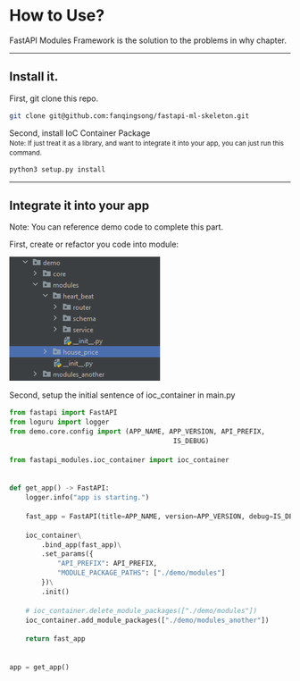 # How to Use?

FastAPI Modules Framework is the solution to the problems in why chapter.

---

## Install it.

First, git clone this repo.

```bash
git clone git@github.com:fanqingsong/fastapi-ml-skeleton.git
```

Second, install IoC Container Package<br/>
<small>Note: If just treat it as a library, and want to integrate it into your app, you can just run this command. </small>

```bash
python3 setup.py install
```

---

## Integrate it into your app

Note: You can reference demo code to complete this part. 

First, create or refactor you code into module:

![module folders](./module_folders.png)

Second, setup the initial sentence of ioc_container in main.py


```Python
from fastapi import FastAPI
from loguru import logger
from demo.core.config import (APP_NAME, APP_VERSION, API_PREFIX,
                                         IS_DEBUG)

from fastapi_modules.ioc_container import ioc_container


def get_app() -> FastAPI:
    logger.info("app is starting.")

    fast_app = FastAPI(title=APP_NAME, version=APP_VERSION, debug=IS_DEBUG)

    ioc_container\
        .bind_app(fast_app)\
        .set_params({
            "API_PREFIX": API_PREFIX,
            "MODULE_PACKAGE_PATHS": ["./demo/modules"]
        })\
        .init()

    # ioc_container.delete_module_packages(["./demo/modules"])
    ioc_container.add_module_packages(["./demo/modules_another"])

    return fast_app


app = get_app()

```
